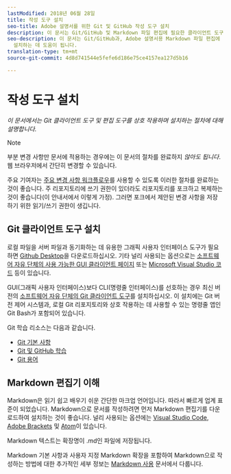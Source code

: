 ```yaml
---
lastModified: 2018년 06월 28일
title: 작성 도구 설치
seo-title: Adobe 설명서를 위한 Git 및 GitHub 작성 도구 설치
description: 이 문서는 Git/GitHub 및 Markdown 파일 편집에 필요한 클라이언트 도구를 다운로드하고 설치하는 데 도움이 됩니다.
seo-description: 이 문서는 Git/GitHub과, Adobe 설명서용 Markdown 파일 편집에 필요한 클라이언트 도구를 다운로드하고
  설치하는 데 도움이 됩니다.
translation-type: tm+mt
source-git-commit: 4d8d741544e5fefe6d186e75ce4157ea127d5b16

---
```


# 작성 도구 설치

*이 문서에서는 Git 클라이언트 도구 및 편집 도구를 상호 작용하며 설치하는 절차에 대해 설명합니다.*

>[!NOTE]
> 부분 변경 사항만 문서에 적용하는 경우에는 이 문서의 절차를 완료하지 *않아도 됩니다*. 웹 브라우저에서 간단히 변경할 수 있습니다.
>
> 주요 기여자는 [주요 변경 사항 워크플로우](local-repo.md)를 사용할 수 있도록 이러한 절차를 완료하는 것이 좋습니다. 주 리포지토리에 쓰기 권한이 있더라도 리포지토리를 포크하고 복제하는 것이 좋습니다(이 안내서에서 이렇게 가정). 그러면 포크에서 제안된 변경 사항을 저장하기 위한 읽기/쓰기 권한이 생깁니다.

## Git 클라이언트 도구 설치

로컬 파일을 서버 파일과 동기화하는 데 유용한 그래픽 사용자 인터페이스 도구가 필요하면 [Github Desktop](https://desktop.github.com/)을 다운로드하십시오. 기타 널리 사용되는 옵션으로는 [소프트웨어 자유 단체의 사용 가능한 GUI 클라이언트 페이지](https://git-scm.com/downloads/guis) 또는 [Microsoft Visual Studio 코드](https://www.visualstudio.com/products/code-vs.aspx) 등이 있습니다.

GUI(그래픽 사용자 인터페이스)보다 CLI(명령줄 인터페이스)를 선호하는 경우 최신 버전의 [소프트웨어 자유 단체의 Git 클라이언트 도구](https://git-scm.com/downloads)를 설치하십시오. 이 설치에는 Git 버전 제어 시스템과, 로컬 Git 리포지토리와 상호 작용하는 데 사용할 수 있는 명령줄 앱인 Git Bash가 포함되어 있습니다.

Git 학습 리소스는 다음과 같습니다.

* [Git 기본 사항](https://git-scm.com/book/en/v2/Getting-Started-Git-Basics)
* [Git 및 GitHub 학습](https://help.github.com/articles/good-resources-for-learning-git-and-github/)
* [Git 용어](https://help.github.com/articles/github-glossary)

## Markdown 편집기 이해

Markdown은 읽기 쉽고 배우기 쉬운 간단한 마크업 언어입니다. 따라서 빠르게 업계 표준이 되었습니다. Markdown으로 문서를 작성하려면 먼저 Markdown 편집기를 다운로드하여 설치하는 것이 좋습니다. 널리 사용되는 옵션에는 [Visual Studio Code](https://code.visualstudio.com/), [Adobe Brackets](https://brackets.io) 및 [Atom](https://atom.io)이 있습니다.

Markdown 텍스트는 확장명이 .md인 파일에 저장됩니다.

Markdown 기본 사항과 사용자 지정 Markdown 확장을 포함하여 Markdown으로 작성하는 방법에 대한 추가적인 세부 정보는 [Markdown 사용](../writing-essentials/markdown.md) 문서에서 다룹니다.

<!--
## Adobe Docs Authoring Pack

Install the Docs Authoring Pack. This set of extensions includes basic authoring assistance for help when writing Markdown, and a preview feature, so that you can see what the Markdown looks like in the style of the docs.adobe.com site.

Link when available
-->

